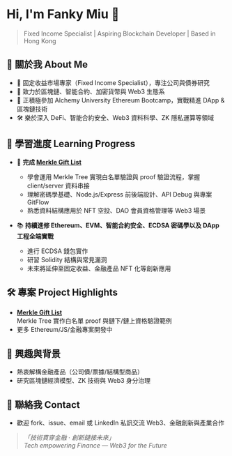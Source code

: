 # Hi, I'm Fanky Miu 👋

> Fixed Income Specialist | Aspiring Blockchain Developer | Based in Hong Kong

## 🚀 關於我 About Me

- 💼  固定收益市場專家（Fixed Income Specialist），專注公司與債券研究
- 🔑  致力於區塊鏈、智能合約、加密貨幣與 Web3 生態系
- 🌱  正積極參加 Alchemy University Ethereum Bootcamp，實戰精進 DApp & 區塊鏈技術
- 🛠️  樂於深入 DeFi、智能合約安全、Web3 資料科學、ZK 隱私運算等領域

## 📝 學習進度 Learning Progress

- 🌳 **完成 [Merkle Gift List](https://github.com/FankyMiu/Fanky-Merkle-Gift-List)**
  - 學會運用 Merkle Tree 實現白名單驗證與 proof 驗證流程，掌握 client/server 資料串接
  - 理解密碼學基礎、Node.js/Express 前後端設計、API Debug 與專案 GitFlow
  - 熟悉資料結構應用於 NFT 空投、DAO 會員資格管理等 Web3 場景

- 📚 **持續進修 Ethereum、EVM、智能合約安全、ECDSA 密碼學以及 DApp 工程全端實戰**
  - 進行 ECDSA 錢包實作
  - 研習 Solidity 結構與常見漏洞
  - 未來將延伸至固定收益、金融產品 NFT 化等創新應用

## 🛠 專案 Project Highlights

- [**Merkle Gift List**](https://github.com/FankyMiu/Fanky-Merkle-Gift-List)  
  Merkle Tree 實作白名單 proof 與鏈下/鏈上資格驗證範例  
- 更多 Ethereum/JS/金融專案開發中

## 📖 興趣與背景

- 熱衷解構金融產品（公司債/票據/結構型商品）
- 研究區塊鏈經濟模型、ZK 技術與 Web3 身分治理

## 🤝 聯絡我 Contact

- 歡迎 fork、issue、email 或 LinkedIn 私訊交流 Web3、金融創新與產業合作

> *「技術貫穿金融 ‧ 創新鏈接未來」*  
> *Tech empowering Finance — Web3 for the Future*
